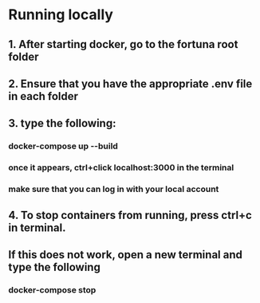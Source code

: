 # Running locally

## 1. After starting docker, go to the fortuna root folder
## 2. Ensure that you have the appropriate .env file in each folder

## 3. type the following:

###       docker-compose up --build

###       once it appears, ctrl+click localhost:3000 in the terminal

###       make sure that you can log in with your local account

## 4. To stop containers from running, press ctrl+c in terminal.
##    If this does not work, open a new terminal and type the following
###           docker-compose stop
